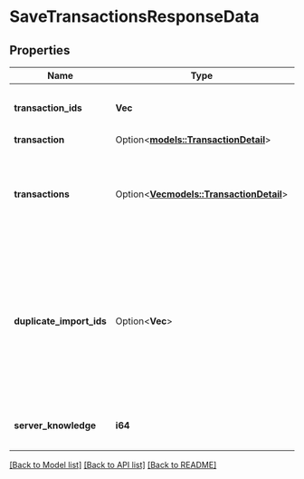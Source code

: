 # SaveTransactionsResponseData

## Properties

Name | Type | Description | Notes
------------ | ------------- | ------------- | -------------
**transaction_ids** | **Vec<String>** | The transaction ids that were saved | 
**transaction** | Option<[**models::TransactionDetail**](TransactionDetail.md)> |  | [optional]
**transactions** | Option<[**Vec<models::TransactionDetail>**](TransactionDetail.md)> | If multiple transactions were specified, the transactions that were saved | [optional]
**duplicate_import_ids** | Option<**Vec<String>**> | If multiple transactions were specified, a list of import_ids that were not created because of an existing `import_id` found on the same account | [optional]
**server_knowledge** | **i64** | The knowledge of the server | 

[[Back to Model list]](../README.md#documentation-for-models) [[Back to API list]](../README.md#documentation-for-api-endpoints) [[Back to README]](../README.md)


